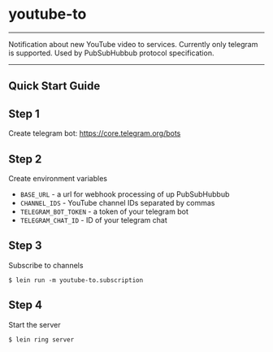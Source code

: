 # youtube-to
------------------------

Notification about new YouTube video to services.
Currently only telegram is supported.
Used by PubSubHubbub protocol specification.

------------------------

## Quick Start Guide

Step 1
-----------------------
Create telegram bot: https://core.telegram.org/bots


Step 2
-----------------------
Сreate environment variables
* `BASE_URL` - a url for webhook processing of up PubSubHubbub
* `CHANNEL_IDS` - YouTube channel IDs separated by commas
* `TELEGRAM_BOT_TOKEN` - a token of your telegram bot
* `TELEGRAM_CHAT_ID` - ID of your telegram chat

Step 3
-----------------------
Subscribe to channels
```
$ lein run -m youtube-to.subscription
```

Step 4
-----------------------
Start the server
```
$ lein ring server
```
